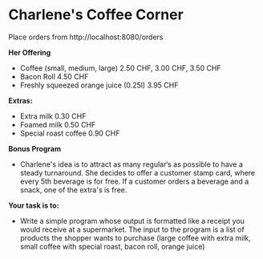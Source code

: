 # Charlene's Coffee Corner
Place orders from http://localhost:8080/orders

**Her Offering**
- Coffee (small, medium, large) 2.50 CHF, 3.00 CHF, 3.50 CHF
- Bacon Roll 4.50 CHF
- Freshly squeezed orange juice (0.25l) 3.95 CHF

**Extras:**
- Extra milk 0.30 CHF
- Foamed milk 0.50 CHF
- Special roast coffee 0.90 CHF

**Bonus Program** 
- Charlene's idea is to attract as many regular‘s as possible to have a steady turnaround.
  She decides to offer a customer stamp card, where every 5th beverage is for free.
  If a customer orders a beverage and a snack, one of the extra's is free.

**Your task is to:**
- Write a simple program whose output is formatted like a receipt you would receive at a supermarket.
  The input to the program is a list of products the shopper wants to purchase (large coffee with extra milk, small coffee with special roast, bacon roll, orange juice)